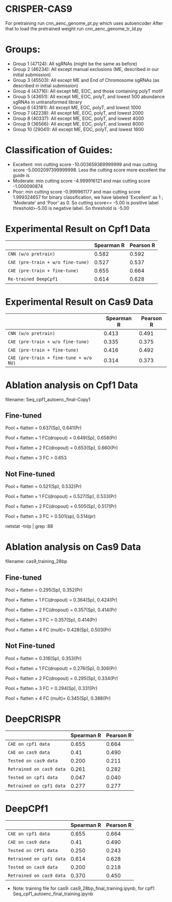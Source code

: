# CRISPER-CAS9

For pretraining run cnn_aenc_genome_pt.py which uses autoencoder
After that to load the pretrained weight run cnn_aenc_genome_tr_ld.py

# Groups:

- Group 1 (47124): All sgRNAs (might be the same as before)
- Group 2 (46234): All except manual exclusions (ME, described in our initial submission)
- Group 3 (45503): All except ME and End of Chromosome sgRNAs (as described in initial submission)
- Group 4 (43716): All except ME, EOC, and those containing polyT motif 
- Group 5 (43651): All except ME, EOC, polyT, and lowest 500 abundance sgRNAs in untransformed library
- Group 6 (43181): All except ME, EOC, polyT, and lowest 1000
- Group 7 (42238): All except ME, EOC, polyT, and lowest 2000  
- Group 8 (40337): All except ME, EOC, polyT, and lowest 4000  
- Group 9 (36566): All except ME, EOC, polyT, and lowest 8000 
- Group 10 (29041): All except ME, EOC, polyT, and lowest 1600

# Classification of Guides:
- Excellent: min cutting score -10.003659369999999 and max cutting score  -5.0002097399999998. Less the cutting score more                  excellent the guide is
- Moderate: min cutting score -4.999916121 and max cutting score -1.000090874 
- Poor: min cutting score -0.999961177 and max cutting score 1.999324657
for binary classification, we have labeled 'Excellent' as 1 ; 'Moderate' and 'Poor' as 0. So cutting score<= -5.00 is positive label threshold>-5.00 is negative label. So threshold is -5.00

# Experimental Result on Cpf1 Data

|  | Spearman R | Pearson R |  
| --- | --- | --- |
| `CNN (w/o pretrain)` | 0.582 |  0.592 |
| `CAE (pre-train + w/o fine-tune)` | 0.527 | 0.537 |
| `CAE (pre-train + fine-tune)` | 0.655 |  0.664 |
| `Re-trained DeepCpf1` | 0.614 |  0.628 |

# Experimental Result on Cas9 Data

|  | Spearman R | Pearson R |  
| --- | --- | --- |
| `CNN (w/o pretrain)` | 0.413 |  0.491 |
| `CAE (pre-train + w/o fine-tune)` | 0.335 | 0.375 |
| `CAE (pre-train + fine-tune)` | 0.416 | 0.492  |
| `CAE (pre-train + fine-tune + w/o NU)` | 0.314 | 0.373  |

# Ablation analysis on Cpf1 Data
filename: Seq_cpf1_autoenc_final-Copy1
## Fine-tuned
Pool + flatten = 0.637(Sp), 0.641(Pr)

Pool + flatten + 1 FC(dropout) = 0.649(Sp), 0.658(Pr)

Pool + flatten + 2 FC(dropout) = 0.653(Sp), 0.660(Pr)

Pool + flatten + 3 FC = 0.653

## Not Fine-tuned
Pool + flatten = 0.521(Sp), 0.532(Pr)

Pool + flatten + 1 FC(dropout) = 0.527(Sp), 0.533(Pr)

Pool + flatten + 2 FC(dropout) = 0.505(Sp), 0.517(Pr)

Pool + flatten + 3 FC = 0.501(sp), 0.514(pr)

netstat -tnlp | grep :88

# Ablation analysis on Cas9 Data
filename: cas9_training_28bp
## Fine-tuned
Pool + flatten = 0.295(Sp), 0.352(Pr)

Pool + flatten + 1 FC(dropout) = 0.364(Sp), 0.424(Pr)

Pool + flatten + 2 FC(dropout) = 0.357(Sp), 0.414(Pr)

Pool + flatten + 3 FC =  0.357(Sp), 0.414(Pr)

Pool + flatten + 4 FC (mult)=  0.428(Sp), 0.503(Pr)

## Not Fine-tuned
Pool + flatten = 0.316(Sp), 0.353(Pr)

Pool + flatten + 1 FC(dropout) = 0.276(Sp), 0.306(Pr)

Pool + flatten + 2 FC(dropout) = 0.295(Sp), 0.334(Pr)

Pool + flatten + 3 FC =  0.294(Sp), 0.331(Pr)

Pool + flatten + 4 FC (mult)=  0.345(Sp), 0.388(Pr)

# DeepCRISPR
       
|  | Spearman R | Pearson R |  
| --- | --- | --- |
| `CAE on cpf1 data` | 0.655 |  0.664 |
| `CAE on cas9 data` | 0.41 |  0.490 |
| `Tested on cas9 data` | 0.200 |  0.211 |
| `Retrained on cas9 data` | 0.261 |  0.282 |
| `Tested on cpf1 data` | 0.047 |  0.040 |
| `Retrained on cpf1 data` | 0.277 |  0.277 |

# DeepCPf1
       
|  | Spearman R | Pearson R |  
| --- | --- | --- |
| `CAE on cpf1 data` | 0.655 |  0.664 |
| `CAE on cas9 data` | 0.41 |  0.490 |
| `Tested on CPf1 data` | 0.250 |  0.243 |
| `Retrained on cpf1 data` | 0.614 |  0.628 |
| `Tested on cas9 data` | 0.200 |  0.218 |
| `Retrained on cas9 data` | 0.370 |  0.450 |

* Note: training file for cas9: cas9_28bp_final_training.ipynb, for cpf1: Seq_cpf1_autoenc_final_training.ipynb
